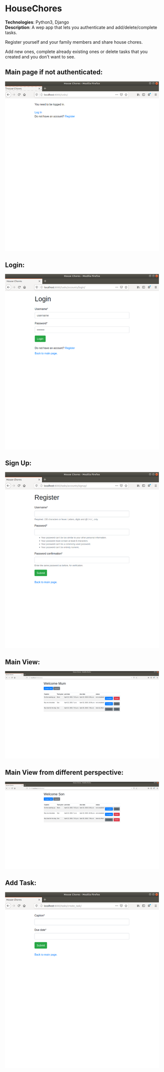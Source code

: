 # HouseChores

**Technologies**: Python3, Django  
**Description**: A wep app that lets you authenticate and add/delete/complete tasks.

Register yourself and your family members and share house chores.

Add new ones, complete already existing ones or delete tasks that you created and you don't want to see.


## Main page if not authenticated:
![Alt text](examples_images/Unauthenticated.png?raw=true "Title")

## Login:
![Alt text](examples_images/Login.png?raw=true "Title")

## Sign Up:
![Alt text](examples_images/SignUp.png?raw=true "Title")

## Main View:
![Alt text](examples_images/MainView1.png?raw=true "Title")

## Main View from different perspective:
![Alt text](examples_images/MainView2.png?raw=true "Title")

## Add Task:
![Alt text](examples_images/AddTask.png?raw=true "Title")